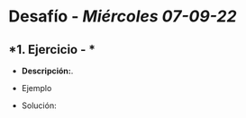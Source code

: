 # Desafío - *Miércoles 07-09-22*

## *1. Ejercicio - *

- **Descripción:**.
- Ejemplo
  

 - Solución:

 ```typescript

 ```
 
